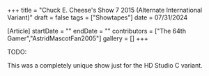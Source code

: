 +++
title = "Chuck E. Cheese's Show 7 2015 (Alternate International Variant)"
draft = false
tags = ["Showtapes"]
date = 07/31/2024

[Article]
startDate = ""
endDate = ""
contributors = ["The 64th Gamer","AstridMascotFan2005"]
gallery = []
+++


TODO:

This was a completely unique show just for the HD Studio C variant.